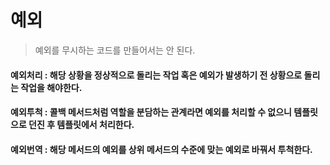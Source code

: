 # 예외

> 예외를 무시하는 코드를 만들어서는 안 된다.


#### 예외처리 : 해당 상황을 정상적으로 돌리는 작업 혹은 예외가 발생하기 전 상황으로 돌리는 작업을 해야한다.

#### 예외투척 : 콜백 메서드처럼 역할을 분담하는 관계라면 예외를 처리할 수 없으니 템플릿으로 던진 후 템플릿에서 처리한다.

#### 예외번역 : 해당 메서드의 예외를 상위 메서드의 수준에 맞는 예외로 바꿔서 투척한다.



